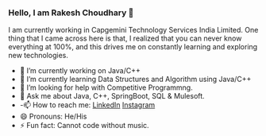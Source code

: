 ### Hello, I am Rakesh Choudhary 👋

I am currently working in Capgemini Technology Services India Limited.
One thing that I came across here is that, I realized that you can never know everything at 100%, and this drives me on constantly learning and exploring new technologies. 

- 🔭 I’m currently working on Java/C++
- 🌱 I’m currently learning Data Structures and Algorithm using Java/C++
- 🤔 I’m looking for help with Competitive Programmng.
- 💬 Ask me about Java, C++, SpringBoot, SQL & Mulesoft.
- -📫 How to reach me: [LinkedIn](https://www.linkedin.com/in/rakesh-raingaram-choudhary/)
[Instagram](https://www.instagram.com/_r_a_k_y_a_/)
- 😄 Pronouns: He/His
- ⚡ Fun fact: Cannot code without music.

